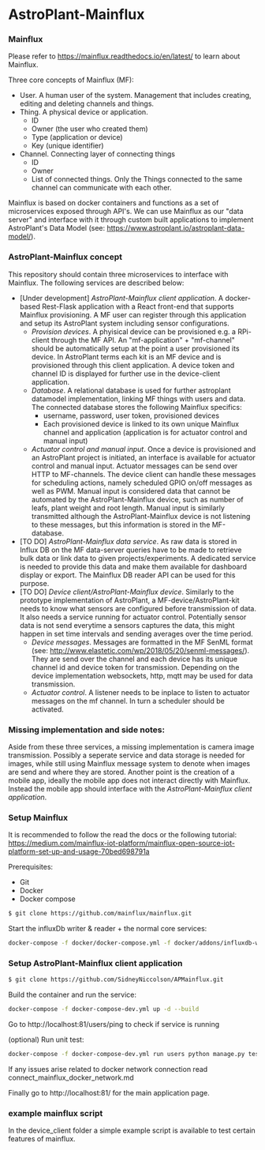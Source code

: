 # AstroPlant-Mainflux 

### Mainflux
Please refer to https://mainflux.readthedocs.io/en/latest/ to learn about Mainflux.

Three core concepts of Mainflux (MF):
  - User. A human user of the system. Management that includes creating, editing and deleting channels and things.
  - Thing. A physical device or application. 
     - ID
     - Owner (the user who created them)
     - Type (application or device)
     - Key (unique identifier)
  - Channel. Connecting layer of connecting things
    - ID
    - Owner
    - List of connected things. Only the Things connected to the same channel can communicate with each other.

Mainflux is based on docker containers and functions as a set of microservices exposed through API's. We can use Mainflux as our "data server" and interface with it through custom built applications to implement AstroPlant's Data Model (see: https://www.astroplant.io/astroplant-data-model/). 

### AstroPlant-Mainflux concept
This repository should contain three microservices to interface with Mainflux. The following services are described below:
  - [Under development] *AstroPlant-Mainflux client application*. A docker-based Rest-Flask application with a React front-end that supports Mainflux provisioning. A MF user can register through this application and setup its AstroPlant system including sensor configurations. 
    - *Provision devices*. A phyisical device can be provisioned e.g. a RPi-client through the MF API. An "mf-application" + "mf-channel" should be automatically setup at the point a user provisioned its device. In AstroPlant terms each kit is an MF device and is provisioned through this client application. A device token and channel ID is displayed for further use in the device-client application. 
    - *Database*. A relational database is used for further astroplant datamodel implementation, linking MF things with users and data. The connected database stores the following Mainflux specifics:
        - username, password, user token, provisioned devices
        - Each provisioned device is linked to its own unique Mainflux channel and application (application is for actuator control and manual input)
    - *Actuator control and manual input*. Once a device is provisioned and an AstroPlant project is initiated, an interface is available for actuator control and manual input. Actuator messages can be send over HTTP to MF-channels. The device client can handle these messages for scheduling actions, namely scheduled GPIO on/off messages as well as PWM. Manual input is considered data that cannot be automated by the AstroPlant-Mainflux device, such as number of leafs, plant weight and root length. Manual input is similarly transmitted although the AstroPlant-Mainflux device is not listening to these messages, but this information is stored in the MF-database. 
  - [TO DO] *AstroPlant-Mainflux data service*. As raw data is stored in Influx DB on the MF data-server queries have to be made to retrieve bulk data or link data to given projects/experiments. A dedicated service is needed to provide this data and make them available for dashboard display or export.  The Mainflux DB reader API can be used for this purpose.
  - [TO DO] *Device client/AstroPlant-Mainflux device*. Similarly to the prototype implementation of AstroPlant, a MF-device/AstroPlant-kit needs to know what sensors are configured before transmission of data. It also needs a service running for actuator control. Potentially sensor data is not send everytime a sensors captures the data, this might happen in set time intervals and sending averages over the time period. 
    - *Device messages*. Messages are formatted in the MF SenML format (see: http://www.elastetic.com/wp/2018/05/20/senml-messages/). They are send over the channel and each device has its unique channel id and device token for transmission. Depending on the device implementation websockets, http, mqtt may be used for data transmission.
    - *Actuator control*. A listener needs to be inplace to listen to actuator messages on the mf channel. In turn a scheduler should be activated. 

### Missing implementation and side notes:
Aside from these three services, a missing implementation is camera image transmission. Possibly a seperate service and data storage is needed for images, while still using Mainflux message system to denote when images are send and where they are stored.
Another point is the creation of a mobile app, ideally the mobile app does not interact directly with Mainflux.  Instead the mobile app should interface with the *AstroPlant-Mainflux client application*.

### Setup Mainflux
It is recommended to follow the read the docs or the following tutorial: https://medium.com/mainflux-iot-platform/mainflux-open-source-iot-platform-set-up-and-usage-70bed698791a

Prerequisites:
  - Git
  - Docker
  - Docker compose


```sh
$ git clone https://github.com/mainflux/mainflux.git
```
Start the influxDb writer & reader + the normal core services: 
```sh
docker-compose -f docker/docker-compose.yml -f docker/addons/influxdb-writer/docker-compose.yml -f docker/addons/influxdb-reader/docker-compose.yml up -d
```

### Setup AstroPlant-Mainflux client application
```sh
$ git clone https://github.com/SidneyNiccolson/APMainflux.git
```

Build the container and run the service:
```sh
docker-compose -f docker-compose-dev.yml up -d --build
```

Go to http://localhost:81/users/ping to check if service is running

(optional) Run unit test:
```sh
docker-compose -f docker-compose-dev.yml run users python manage.py test
```
If any issues arise related to docker network connection read connect_mainflux_docker_network.md

Finally go to http://localhost:81/ for the main application page.

### example mainflux script
In the device_client folder a simple example script is available to test certain features of mainflux.

